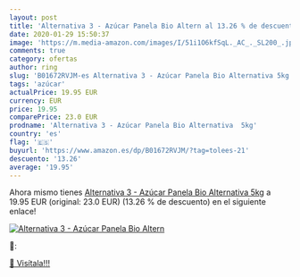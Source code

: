 ```yaml
---
layout: post
title: 'Alternativa 3 - Azúcar Panela Bio Altern al 13.26 % de descuento'
date: 2020-01-29 15:50:37
image: 'https://m.media-amazon.com/images/I/51i1O6kfSqL._AC_._SL200_.jpg'
comments: true
category: ofertas
author: ring
slug: 'B01672RVJM-es Alternativa 3 - Azúcar Panela Bio Alternativa 5kg'
tags: 'azúcar'
actualPrice: 19.95 EUR
currency: EUR
price: 19.95
comparePrice: 23.0 EUR
prodname: 'Alternativa 3 - Azúcar Panela Bio Alternativa  5kg'
country: 'es'
flag: '🇪🇸'
buyurl: 'https://www.amazon.es/dp/B01672RVJM/?tag=tolees-21'
descuento: '13.26'
average: '19.95'
---
```


Ahora mismo tienes [Alternativa 3 - Azúcar Panela Bio Alternativa  5kg](https://www.amazon.es/dp/B01672RVJM/?tag=tolees-21) a 19.95 EUR (original: 23.0 EUR) (13.26 %  de descuento) en el siguiente enlace!

[![Alternativa 3 - Azúcar Panela Bio Altern](https://m.media-amazon.com/images/I/51i1O6kfSqL._AC_._SL200_.jpg)](https://www.amazon.es/dp/B01672RVJM/?tag=tolees-21)

🔎:


[🛒 Visítala!!!](https://www.amazon.es/dp/B01672RVJM/?tag=tolees-21)
